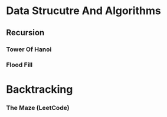 # Data Strucutre And Algorithms
 
 ## Recursion
### Tower Of Hanoi
### Flood Fill
# Backtracking  
### The Maze (LeetCode)



